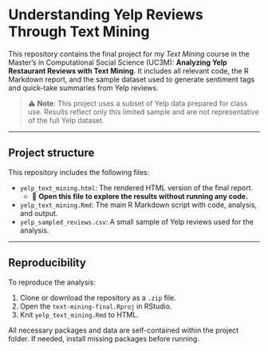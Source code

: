 # Understanding Yelp Reviews Through Text Mining

This repository contains the final project for my *Text Mining* course in the Master’s in Computational Social Science (UC3M): **Analyzing Yelp Restaurant Reviews with Text Mining**. It includes all relevant code, the R Markdown report, and the sample dataset used to generate sentiment tags and quick-take summaries from Yelp reviews.

> ⚠️ **Note**: This project uses a subset of Yelp data prepared for class use. Results reflect only this limited sample and are not representative of the full Yelp dataset.

---

## Project structure

This repository includes the following files:

- `yelp_text_mining.html`: The rendered HTML version of the final report.
  - 📄 **Open this file to explore the results without running any code.**
- `yelp_text_mining.Rmd`: The main R Markdown script with code, analysis, and output.
- `yelp_sampled_reviews.csv`: A small sample of Yelp reviews used for the analysis.

---

## Reproducibility

To reproduce the analysis:

1. Clone or download the repository as a `.zip` file.
2. Open the `text-mining-final.Rproj` in RStudio.
3. Knit `yelp_text_mining.Rmd` to HTML.

All necessary packages and data are self-contained within the project folder. If needed, install missing packages before running.
